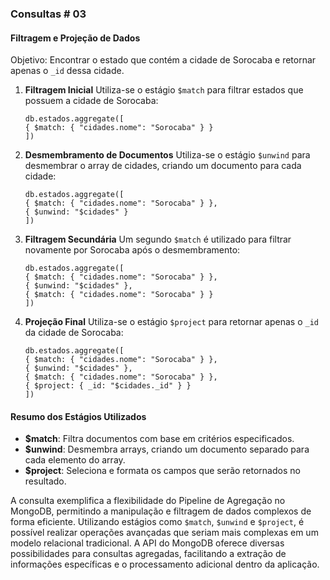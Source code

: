 ### Consultas # 03



#### Filtragem e Projeção de Dados

Objetivo: Encontrar o estado que contém a cidade de Sorocaba e retornar apenas o `_id` dessa cidade.

1. **Filtragem Inicial**
   Utiliza-se o estágio `$match` para filtrar estados que possuem a cidade de Sorocaba:
   ```
   db.estados.aggregate([
   { $match: { "cidades.nome": "Sorocaba" } }
   ])
   ```

2. **Desmembramento de Documentos**
   Utiliza-se o estágio `$unwind` para desmembrar o array de cidades, criando um documento para cada cidade:
   ```
   db.estados.aggregate([
   { $match: { "cidades.nome": "Sorocaba" } },
   { $unwind: "$cidades" }
   ])
   ```

3. **Filtragem Secundária**
   Um segundo `$match` é utilizado para filtrar novamente por Sorocaba após o desmembramento:
   ```
   db.estados.aggregate([
   { $match: { "cidades.nome": "Sorocaba" } },
   { $unwind: "$cidades" },
   { $match: { "cidades.nome": "Sorocaba" } }
   ])
   ```

4. **Projeção Final**
   Utiliza-se o estágio `$project` para retornar apenas o `_id` da cidade de Sorocaba:
   ```
   db.estados.aggregate([
   { $match: { "cidades.nome": "Sorocaba" } },
   { $unwind: "$cidades" },
   { $match: { "cidades.nome": "Sorocaba" } },
   { $project: { _id: "$cidades._id" } }
   ])
   ```

#### Resumo dos Estágios Utilizados

- **$match**: Filtra documentos com base em critérios especificados.
- **$unwind**: Desmembra arrays, criando um documento separado para cada elemento do array.
- **$project**: Seleciona e formata os campos que serão retornados no resultado.

A consulta exemplifica a flexibilidade do Pipeline de Agregação no MongoDB, permitindo a manipulação e filtragem de dados complexos de forma eficiente. Utilizando estágios como `$match`, `$unwind` e `$project`, é possível realizar operações avançadas que seriam mais complexas em um modelo relacional tradicional. A API do MongoDB oferece diversas possibilidades para consultas agregadas, facilitando a extração de informações específicas e o processamento adicional dentro da aplicação.
